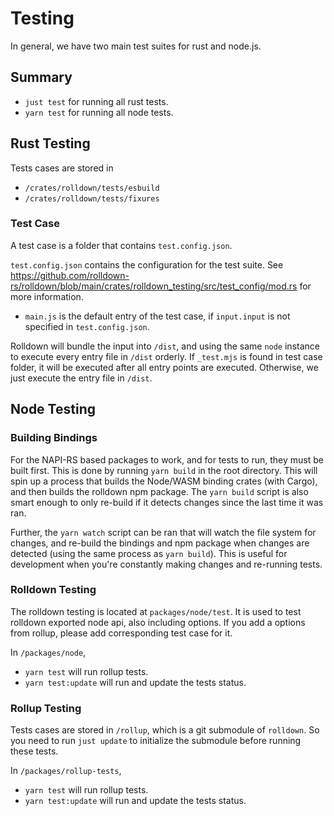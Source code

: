 # Testing

In general, we have two main test suites for rust and node.js.

## Summary

- `just test` for running all rust tests.
- `yarn test` for running all node tests.

## Rust Testing

Tests cases are stored in

- `/crates/rolldown/tests/esbuild`
- `/crates/rolldown/tests/fixures`

### Test Case

A test case is a folder that contains `test.config.json`.

`test.config.json` contains the configuration for the test suite. See https://github.com/rolldown-rs/rolldown/blob/main/crates/rolldown_testing/src/test_config/mod.rs for more information.

- `main.js` is the default entry of the test case, if `input.input` is not specified in `test.config.json`.

Rolldown will bundle the input into `/dist`, and using the same `node` instance to execute every entry file in `/dist` orderly. If `_test.mjs` is found in test case folder, it will be executed after all entry points are executed. Otherwise, we just execute the entry file in `/dist`.

## Node Testing

### Building Bindings

For the NAPI-RS based packages to work, and for tests to run, they must be built first. This is done by running `yarn build` in the root directory. This will spin up a process that builds the Node/WASM binding crates (with Cargo), and then builds the rolldown npm package. The `yarn build` script is also smart enough to only re-build if it detects changes since the last time it was ran.

Further, the `yarn watch` script can be ran that will watch the file system for changes, and re-build the bindings and npm package when changes are detected (using the same process as `yarn build`). This is useful for development when you're constantly making changes and re-running tests.

### Rolldown Testing

The rolldown testing is located at `packages/node/test`. It is used to test rolldown exported node api, also including options. If you add a options from rollup, please add corresponding test case for it.

In `/packages/node`,

- `yarn test` will run rollup tests.
- `yarn test:update` will run and update the tests status.

### Rollup Testing

Tests cases are stored in `/rollup`, which is a git submodule of `rolldown`. So you need to run `just update` to initialize the submodule before running these tests.

In `/packages/rollup-tests`,

- `yarn test` will run rollup tests.
- `yarn test:update` will run and update the tests status.
